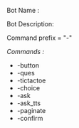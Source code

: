 Bot Name :

Bot Description:


Command prefix = "-"

*Commands :*
  * -button
  * -ques
  * -tictactoe
  * -choice
  * -ask
  * -ask_tts
  * -paginate
  * -confirm


